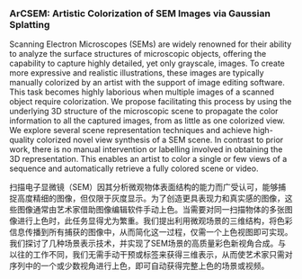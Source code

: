 ### ArCSEM: Artistic Colorization of SEM Images via Gaussian Splatting

Scanning Electron Microscopes (SEMs) are widely renowned for their ability to analyze the surface structures of microscopic objects, offering the capability to capture highly detailed, yet only grayscale, images. To create more expressive and realistic illustrations, these images are typically manually colorized by an artist with the support of image editing software. This task becomes highly laborious when multiple images of a scanned object require colorization. We propose facilitating this process by using the underlying 3D structure of the microscopic scene to propagate the color information to all the captured images, from as little as one colorized view. We explore several scene representation techniques and achieve high-quality colorized novel view synthesis of a SEM scene. In contrast to prior work, there is no manual intervention or labelling involved in obtaining the 3D representation. This enables an artist to color a single or few views of a sequence and automatically retrieve a fully colored scene or video.

扫描电子显微镜（SEM）因其分析微观物体表面结构的能力而广受认可，能够捕捉高度精细的图像，但仅限于灰度显示。为了创造更具表现力和真实感的图像，这些图像通常由艺术家借助图像编辑软件手动上色。当需要对同一扫描物体的多张图像进行上色时，此任务显得尤为繁重。我们提出利用微观场景的三维结构，将色彩信息传播到所有捕获的图像中，从而简化这一过程，仅需一个上色视图即可实现。我们探讨了几种场景表示技术，并实现了SEM场景的高质量彩色新视角合成。与以往的工作不同，我们无需手动干预或标签来获得三维表示，从而使艺术家只需对序列中的一个或少数视角进行上色，即可自动获得完整上色的场景或视频。
